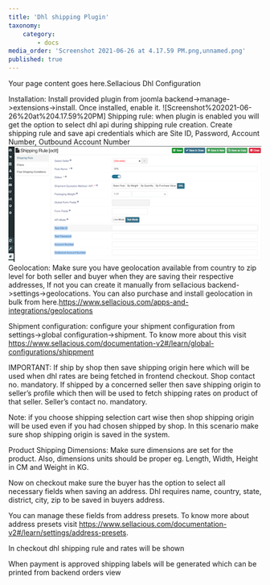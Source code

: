 ```yaml
---
title: 'Dhl shipping Plugin'
taxonomy:
    category:
        - docs
media_order: 'Screenshot 2021-06-26 at 4.17.59 PM.png,unnamed.png'
published: true
---
```


Your page content goes here.Sellacious Dhl Configuration


Installation: Install provided plugin from joomla backend->manage->extensions->install. Once installed, enable it.
![Screenshot%202021-06-26%20at%204.17.59%20PM]
Shipping rule: when plugin is enabled you will get the option to select dhl api during shipping rule creation. Create shipping rule and save api credentials which are 
Site ID, Password, Account Number, Outbound Account Number
![unnamed](unnamed.png "unnamed")
Geolocation: Make sure you have geolocation available from country to zip level  for both seller and buyer when they are saving their respective addresses,  If not you can create it manually from sellacious backend->settings->geolocations. You can also purchase and install geolocation in bulk from here.https://www.sellacious.com/apps-and-integrations/geolocations



Shipment configuration: configure your shipment configuration from settings->global configuration->shipment. To know more about this visit https://www.sellacious.com/documentation-v2#/learn/global-configurations/shippment

IMPORTANT: If ship by shop then save shipping origin here which will be used when dhl rates are being fetched in frontend checkout. Shop contact no. mandatory.
If shipped by a concerned seller then save shipping origin to seller’s profile which then will be used to fetch shipping rates on product of that seller. Seller’s contact no. mandatory.

Note: if you choose shipping selection cart wise then shop shipping origin will be used even if you had chosen shipped by shop. In this scenario make sure  shop shipping origin is saved in the system.




Product Shipping Dimensions: Make sure dimensions are set for the product. Also, dimensions units should be proper eg. Length, Width, Height in CM and Weight in KG.



Now on checkout make sure the buyer has the option to select all necessary fields when saving an address. Dhl requires name, country, state, district, city, zip to be saved in buyers address.


You can manage these fields from address presets. To know more about address presets visit https://www.sellacious.com/documentation-v2#/learn/settings/address-presets.

In checkout dhl shipping rule and rates will be shown





When payment is approved shipping labels will be generated  which can be printed from backend orders view 




